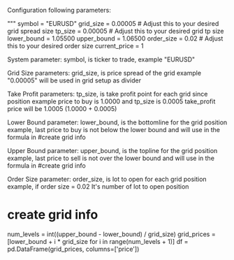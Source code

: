 Configuration following parameters:

"""
symbol = "EURUSD"
grid_size = 0.00005  # Adjust this to your desired grid spread size
tp_size = 0.00005 # Adjust this to your desired grid tp size
lower_bound = 1.05500
upper_bound = 1.06500
order_size = 0.02  # Adjust this to your desired order size
current_price = 1

System
parameter: symbol, is ticker to trade,
example "EURUSD"

Grid Size
parameters: grid_size, is price spread of the grid
example "0.00005" will be used in grid setup as divider

Take Profit
parameters: tp_size, is take profit point for each grid since position
example price to buy is 1.0000 and tp_size is 0.0005 take_profit price will be 1.0005 (1.0000 + 0.0005)

Lower Bound
parameter: lower_bound, is the bottomline for the grid position
example, last price to buy is not below the lower bound and will use in the formula in  #create grid info

Upper Bound
parameter: upper_bound, is the topline for the grid position
example, last price to sell is not over the lower bound and will use in the formula in  #create grid info

Order Size
parameter: order_size, is lot to open for each grid position
example, if order size = 0.02 It's number of lot to open position

# create grid info
num_levels = int((upper_bound - lower_bound) / grid_size)
grid_prices = [lower_bound + i * grid_size for i in range(num_levels + 1)]
df = pd.DataFrame(grid_prices, columns=['price'])